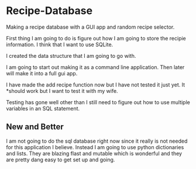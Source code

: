 # Recipe-Database

Making a recipe database with a GUI app and random recipe selector.

First thing I am going to do is figure out how I am going to store the recipie information. I think that I want to use SQLite.

I created the data structure that I am going to go with.

I am going to start out making it as a command line application. Then later will make it into a full gui app.

I have made the add recipe function now but I have not tested it just yet. It *should work but I want to test it with my wife.

Testing has gone well other than I still need to figure out how to use multiple variables in an SQL statement.

## New and Better

I am not going to do the sql database right now since it really is not needed for this application I believe. Instead I am going to use python dictionaries and lists. They are blazing flast and mutable which is wonderful and they are pretty dang easy to get set up and going.

